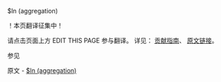  $ln (aggregation)

 ！本页翻译征集中！

请点击页面上方 EDIT THIS PAGE 参与翻译。
详见：
[贡献指南]( https://github.com/JinMuInfo/MongoDB-Manual-zh/blob/master/CONTRIBUTING.md )、
[原文链接](  https://docs.mongodb.com/manual/reference/operator/aggregation/ln/  )。

 参见

原文 - [$ln (aggregation)]( https://docs.mongodb.com/manual/reference/operator/aggregation/ln/ )

